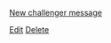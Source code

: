 <a href="#afModal" class="btn btn-primary" collection="Challengers" omitFields="createdAt,updatedAt,owner,upvotes,upvoteCount" operation="insert" doc="mpb8f7m6x929DwTau" buttonContent="New Challenger" title="Create this badass thing">New challenger message</a>

<a href="#afModal" class="btn btn-primary btn-xs" collection="Challengers" doc="{{_id}}" operation="update" omitFields="createdAt,updatedAt,owner,upvotes,upvoteCount">Edit</a>
<a href="#afModal" class="btn btn-danger btn-xs" collection="Challengers" doc="{{_id}}" operation="remove">Delete</a>